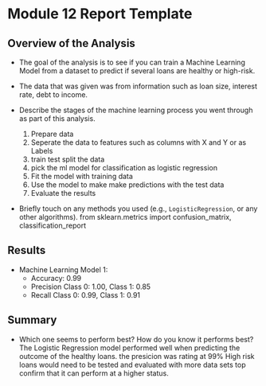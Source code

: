 # Module 12 Report Template

## Overview of the Analysis



* The goal of the analysis is to see if you can train a Machine Learning Model from a dataset to predict if several loans are healthy or high-risk.
  
* The data that was given was from information such as loan size, interest rate, debt to income.
   
* Describe the stages of the machine learning process you went through as part of this analysis.
  1. Prepare data
  2. Seperate the data to features such as columns with X and Y or as Labels
  3. train test split the data
  4. pick the ml model for classification as logistic regression
  5. Fit the model with training data
  6. Use the model to make make predictions with the test data
  7. Evaluate the results
     
* Briefly touch on any methods you used (e.g., `LogisticRegression`, or any other algorithms).
from sklearn.metrics import confusion_matrix, classification_report

## Results

* Machine Learning Model 1:
    * Accuracy: 0.99
    * Precision Class 0: 1.00, Class 1: 0.85
    * Recall Class 0: 0.99, Class 1: 0.91

## Summary

* Which one seems to perform best? How do you know it performs best?
    The Logistic Regression model performed well when predicting the outcome of the healthy loans. the presicion was rating at 99%
    High risk loans would need to be tested and evaluated with more data sets top confirm that it can perform at a higher status.

